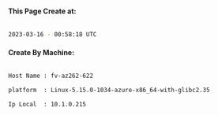 
   
#### This Page Create at:

```bash

2023-03-16 - 00:58:18 UTC

```

#### Create By Machine:

```bash

Host Name : fv-az262-622

platform  : Linux-5.15.0-1034-azure-x86_64-with-glibc2.35

Ip Local  : 10.1.0.215

```

